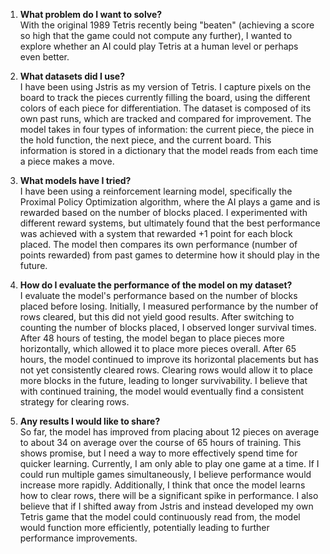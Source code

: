 1. **What problem do I want to solve?**  
   With the original 1989 Tetris recently being "beaten" (achieving a score so high that the game could not compute any further), I wanted to explore whether an AI could play Tetris at a human level or perhaps even better.

2. **What datasets did I use?**  
   I have been using Jstris as my version of Tetris. I capture pixels on the board to track the pieces currently filling the board, using the different colors of each piece for differentiation. The dataset is composed of its own past runs, which are tracked and compared for improvement. The model takes in four types of information: the current piece, the piece in the hold function, the next piece, and the current board. This information is stored in a dictionary that the model reads from each time a piece makes a move.

3. **What models have I tried?**  
   I have been using a reinforcement learning model, specifically the Proximal Policy Optimization algorithm, where the AI plays a game and is rewarded based on the number of blocks placed. I experimented with different reward systems, but ultimately found that the best performance was achieved with a system that rewarded +1 point for each block placed. The model then compares its own performance (number of points rewarded) from past games to determine how it should play in the future.

4. **How do I evaluate the performance of the model on my dataset?**  
   I evaluate the model's performance based on the number of blocks placed before losing. Initially, I measured performance by the number of rows cleared, but this did not yield good results. After switching to counting the number of blocks placed, I observed longer survival times. After 48 hours of testing, the model began to place pieces more horizontally, which allowed it to place more pieces overall. After 65 hours, the model continued to improve its horizontal placements but has not yet consistently cleared rows. Clearing rows would allow it to place more blocks in the future, leading to longer survivability. I believe that with continued training, the model would eventually find a consistent strategy for clearing rows.

5. **Any results I would like to share?**  
   So far, the model has improved from placing about 12 pieces on average to about 34 on average over the course of 65 hours of training. This shows promise, but I need a way to more effectively spend time for quicker learning. Currently, I am only able to play one game at a time. If I could run multiple games simultaneously, I believe performance would increase more rapidly. Additionally, I think that once the model learns how to clear rows, there will be a significant spike in performance. I also believe that if I shifted away from Jstris and instead developed my own Tetris game that the model could continuously read from, the model would function more efficiently, potentially leading to further performance improvements.
